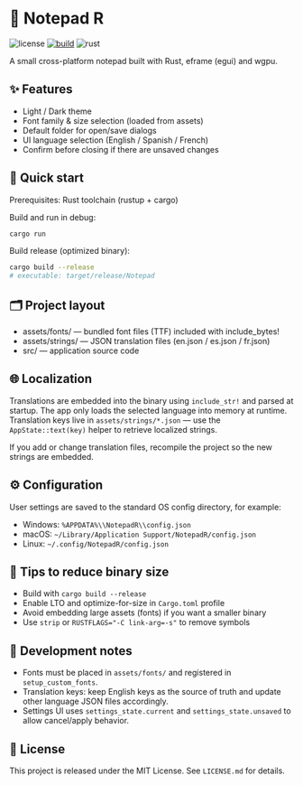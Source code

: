 # 📝 Notepad R

![license](https://img.shields.io/badge/license-MIT-blue.svg) [![build](https://github.com/JuanLeo83/NotepadR/actions/workflows/ci.yml/badge.svg)](https://github.com/JuanLeo83/NotepadR/actions/workflows/ci.yml) ![rust](https://img.shields.io/badge/rust-stable-000000.svg?logo=rust)

A small cross-platform notepad built with Rust, eframe (egui) and wgpu.

## ✨ Features
- Light / Dark theme
- Font family & size selection (loaded from assets)
- Default folder for open/save dialogs
- UI language selection (English / Spanish / French)
- Confirm before closing if there are unsaved changes

## 🚀 Quick start

Prerequisites: Rust toolchain (rustup + cargo)

Build and run in debug:

```bash
cargo run
```

Build release (optimized binary):

```bash
cargo build --release
# executable: target/release/Notepad
```

## 🗂️ Project layout

- assets/fonts/ — bundled font files (TTF) included with include_bytes!
- assets/strings/ — JSON translation files (en.json / es.json / fr.json)
- src/ — application source code

## 🌐 Localization

Translations are embedded into the binary using `include_str!` and parsed at startup. The app only loads the selected language into memory at runtime. Translation keys live in `assets/strings/*.json` — use the `AppState::text(key)` helper to retrieve localized strings.

If you add or change translation files, recompile the project so the new strings are embedded.

## ⚙️ Configuration

User settings are saved to the standard OS config directory, for example:
- Windows: `%APPDATA%\\NotepadR\\config.json`
- macOS: `~/Library/Application Support/NotepadR/config.json`
- Linux: `~/.config/NotepadR/config.json`

## 🔧 Tips to reduce binary size

- Build with `cargo build --release`
- Enable LTO and optimize-for-size in `Cargo.toml` profile
- Avoid embedding large assets (fonts) if you want a smaller binary
- Use `strip` or `RUSTFLAGS="-C link-arg=-s"` to remove symbols

## 📝 Development notes

- Fonts must be placed in `assets/fonts/` and registered in `setup_custom_fonts`.
- Translation keys: keep English keys as the source of truth and update other language JSON files accordingly.
- Settings UI uses `settings_state.current` and `settings_state.unsaved` to allow cancel/apply behavior.

## 📄 License

This project is released under the MIT License. See `LICENSE.md` for details.
